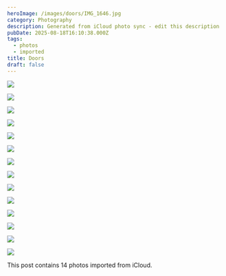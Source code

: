```yaml
---
heroImage: /images/doors/IMG_1646.jpg
category: Photography
description: Generated from iCloud photo sync - edit this description
pubDate: 2025-08-18T16:10:38.000Z
tags:
  - photos
  - imported
title: Doors
draft: false
---
```


<!-- Edit this content and remove the draft flag when ready to publish -->

![](/images/doors/IMG_1646.jpg)

![](/images/doors/IMG_0438.JPG)

![](/images/doors/IMG_2559.jpg)

![](/images/doors/_DSC7877.JPG)

![](/images/doors/IMG_0302.jpg)

![](/images/doors/IMG_0850.jpg)

![](/images/doors/IMG_2842.jpg)

![](/images/doors/IMG_5876.jpg)

![](/images/doors/IMG_1638.jpg)

![](/images/doors/IMG_5067.jpg)

![](/images/doors/IMG_4584.jpg)

![](/images/doors/IMG_5063.jpg)

![](/images/doors/IMG_0223.jpg)

![](/images/doors/IMG_4046.jpg)

<!-- Add your content here -->

This post contains 14 photos imported from iCloud.

<!-- Remember to:
- Edit the title and description
- Add meaningful content
- Update tags as needed
- Remove the draft flag when ready
- Consider adding alt text to images
-->

